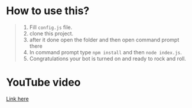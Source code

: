 # How to use this?
> 1) Fill `config.js` file. 
> 2) clone this project.
> 3) after it done open the folder and then open command prompt there
> 4) In command prompt type `npm install` and then `node index.js`.
> 5) Congratulations your bot is turned on and ready to rock and roll.

# YouTube video
[Link here](https://youtu.be/qvAwLEkkuJc)
